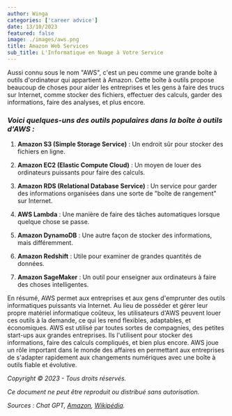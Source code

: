 ```yaml
---
author: Winga
categories: ['career advice']
date: 13/10/2023
featured: false
image: ./images/aws.png
title: Amazon Web Services
sub_title: L'Informatique en Nuage à Votre Service
---
```


Aussi connu sous le nom "AWS", c'est un peu comme une grande boîte à outils d'ordinateur qui appartient à Amazon. Cette boîte à outils propose beaucoup de choses pour aider les entreprises et les gens à faire des trucs sur Internet, comme stocker des fichiers, effectuer des calculs, garder des informations, faire des analyses, et plus encore.

### _Voici quelques-uns des outils populaires dans la boîte à outils d'AWS :_

1. **Amazon S3 (Simple Storage Service)** : Un endroit sûr pour stocker des fichiers en ligne.

2. **Amazon EC2 (Elastic Compute Cloud)** : Un moyen de louer des ordinateurs puissants pour faire des calculs.

3. **Amazon RDS (Relational Database Service)** : Un service pour garder des informations organisées dans une sorte de "boîte de rangement" sur Internet.

4. **AWS Lambda** : Une manière de faire des tâches automatiques lorsque quelque chose se passe.

5. **Amazon DynamoDB** : Une autre façon de stocker des informations, mais différemment.

6. **Amazon Redshift** : Utile pour examiner de grandes quantités de données.

7. **Amazon SageMaker** : Un outil pour enseigner aux ordinateurs à faire des choses intelligentes.

En résumé, AWS permet aux entreprises et aux gens d'emprunter des outils informatiques puissants via Internet. Au lieu de posséder et gérer leur propre matériel informatique coûteux, les utilisateurs d'AWS peuvent louer ces outils à la demande, ce qui les rend flexibles, adaptables, et économiques.
AWS est utilisé par toutes sortes de compagnies, des petites start-ups aux grandes entreprises. Ils l'utilisent pour stocker des informations, faire des calculs compliqués, et bien plus encore. AWS joue un rôle important dans le monde des affaires en permettant aux entreprises de s'adapter rapidement aux changements numériques avec une boîte à outils fiable et évolutive.

_Copyright © 2023 - Tous droits réservés._

_Ce document ne peut être reproduit ou distribué sans autorisation._

_Sources : Chat GPT, [Amazon](https://aws.amazon.com/fr/what-is-aws/), [Wikipédia](https://fr.wikipedia.org/wiki/Amazon_Web_Services)._
